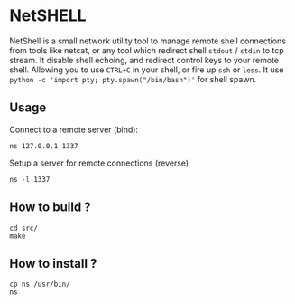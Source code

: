 # NetSHELL

NetShell is a small network utility tool to manage remote shell connections from tools like netcat, or any tool which redirect shell `stdout` / `stdin` to tcp stream. It disable shell echoing, and redirect control keys to your remote shell. Allowing you to use `CTRL+C` in your shell, or fire up `ssh` or `less`. It use `python -c 'import pty; pty.spawn("/bin/bash")'` for shell spawn.

## Usage

Connect to a remote server (bind):
```
ns 127.0.0.1 1337
```
Setup a server for remote connections (reverse)
```
ns -l 1337
```

## How to build ?

```
cd src/
make
```

## How to install ?

```
cp ns /usr/bin/
ns
```
